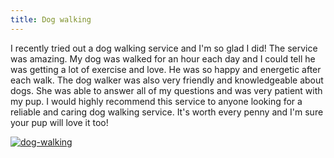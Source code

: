 ```yaml
---
title: Dog walking
---
```


I recently tried out a dog walking service and I'm so glad I did! The service was amazing. My dog was walked for an hour each day and I could tell he was getting a lot of exercise and love. He was so happy and energetic after each walk. The dog walker was also very friendly and knowledgeable about dogs. She was able to answer all of my questions and was very patient with my pup. I would highly recommend this service to anyone looking for a reliable and caring dog walking service. It's worth every penny and I'm sure your pup will love it too!

[![dog-walking](<https://dabuttonfactory.com/button.png?t=CHECK+SERVICE&f=Noto+Sans-Bold&ts=26&tc=fff&hp=45&vp=20&c=11&bgt=unicolored&bgc=4bd42f>)](<https://londonexpertfinder.com/link>)
